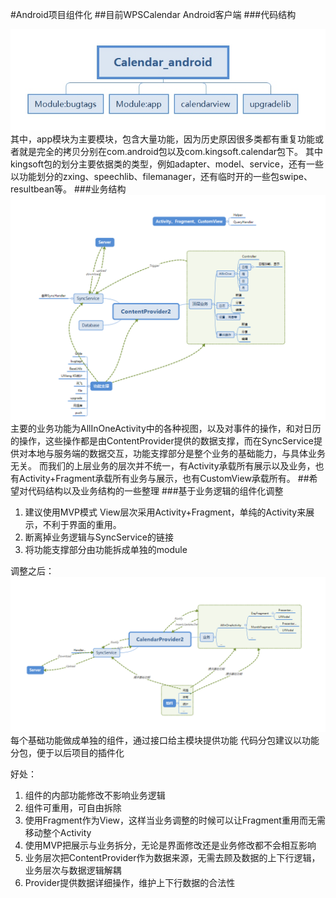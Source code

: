 #Android项目组件化
##目前WPSCalendar Android客户端
###代码结构

![](./_image/2017-03-15-17-33-57.jpg)
其中，app模块为主要模块，包含大量功能，因为历史原因很多类都有重复功能或者就是完全的拷贝分别在com.android包以及com.kingsoft.calendar包下。
其中kingsoft包的划分主要依据类的类型，例如adapter、model、service，还有一些以功能划分的zxing、speechlib、filemanager，还有临时开的一些包swipe、resultbean等。
###业务结构
![](./_image/biz.png)
主要的业务功能为AllInOneActivity中的各种视图，以及对事件的操作，和对日历的操作，这些操作都是由ContentProvider提供的数据支撑，而在SyncService提供对本地与服务端的数据交互，功能支撑部分是整个业务的基础能力，与具体业务无关。
而我们的上层业务的层次并不统一，有Activity承载所有展示以及业务，也有Activity+Fragment承载所有业务与展示，也有CustomView承载所有。
##希望对代码结构以及业务结构的一些整理
###基于业务逻辑的组件化调整
1. 建议使用MVP模式 View层次采用Activity+Fragment，单纯的Activity来展示，不利于界面的重用。
2. 断离掉业务逻辑与SyncService的链接
3. 将功能支撑部分由功能拆成单独的module

调整之后：
![](./_image/after.png)
每个基础功能做成单独的组件，通过接口给主模块提供功能
代码分包建议以功能分包，便于以后项目的插件化

好处：
1. 组件的内部功能修改不影响业务逻辑
2. 组件可重用，可自由拆除
3. 使用Fragment作为View，这样当业务调整的时候可以让Fragment重用而无需移动整个Activity
4. 使用MVP把展示与业务拆分，无论是界面修改还是业务修改都不会相互影响
5. 业务层次把ContentProvider作为数据来源，无需去顾及数据的上下行逻辑，业务层次与数据逻辑解耦
6. Provider提供数据详细操作，维护上下行数据的合法性








